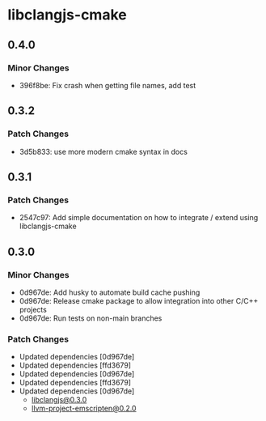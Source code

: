 # libclangjs-cmake

## 0.4.0

### Minor Changes

- 396f8be: Fix crash when getting file names, add test

## 0.3.2

### Patch Changes

- 3d5b833: use more modern cmake syntax in docs

## 0.3.1

### Patch Changes

- 2547c97: Add simple documentation on how to integrate / extend using libclangjs-cmake

## 0.3.0

### Minor Changes

- 0d967de: Add husky to automate build cache pushing
- 0d967de: Release cmake package to allow integration into other C/C++ projects
- 0d967de: Run tests on non-main branches

### Patch Changes

- Updated dependencies [0d967de]
- Updated dependencies [ffd3679]
- Updated dependencies [0d967de]
- Updated dependencies [ffd3679]
- Updated dependencies [0d967de]
  - libclangjs@0.3.0
  - llvm-project-emscripten@0.2.0
